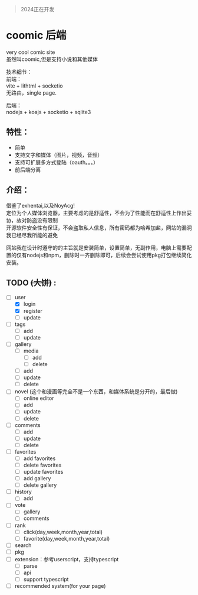 > 2024正在开发

# coomic 后端

very cool comic site  
虽然叫coomic,但是支持小说和其他媒体  
  
技术细节：  
前端：  
vite + lithtml + socketio  
无路由，single page.  

后端：  
nodejs + koajs + socketio + sqlite3  

## 特性：
- 简单
- 支持文字和媒体（图片，视频，音频）
- 支持可扩展多方式登陆（oauth。。。）
- 前后端分离

## 介绍：
借鉴了exhentai,以及NoyAcg!  
定位为个人媒体浏览器，主要考虑的是舒适性，不会为了性能而在舒适性上作出妥协，故对防盗没有限制  
开源软件安全性有保证，不会盗取私人信息，所有密码都为哈希加盐，网站的漏洞我已经尽我所能的避免  
  
网站我在设计时遵守的的主旨就是安装简单，设置简单，无副作用，电脑上需要配置的仅有nodejs和npm，删除时一齐删除即可，后续会尝试使用pkg打包继续简化安装。

## TODO ~~(大饼)~~ :
- [ ] user
  - [x] login
  - [x] register
  - [ ] update
- [ ] tags
  - [ ] add
  - [ ] update
- [ ] gallery
  - [ ] media
    - [ ] add
    - [ ] delete
  - [ ] add
  - [ ] update
  - [ ] delete
- [ ] novel (这个和漫画等完全不是一个东西，和媒体系统是分开的，最后做)
  - [ ] online editor
  - [ ] add
  - [ ] update
  - [ ] delete
- [ ] comments
  - [ ] add
  - [ ] update
  - [ ] delete
- [ ] favorites
  - [ ] add favorites
  - [ ] delete favorites
  - [ ] update favorites
  - [ ] add gallery
  - [ ] delete gallery
- [ ] history
  - [ ] add
- [ ] vote
  - [ ] gallery
  - [ ] comments
- [ ] rank
  - [ ] click(day,week,month,year,total)
  - [ ] favorite(day,week,month,year,total)
- [ ] search
- [ ] pkg
- [ ] extension：参考userscript，支持typescript
  - [ ] parse
  - [ ] api
  - [ ] support typescript
- [ ] recommended system(for your page)